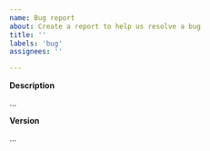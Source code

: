 ```yaml
---
name: Bug report
about: Create a report to help us resolve a bug
title: ''
labels: 'bug'
assignees: ''

---
```


**Description**

…

**Version**

…